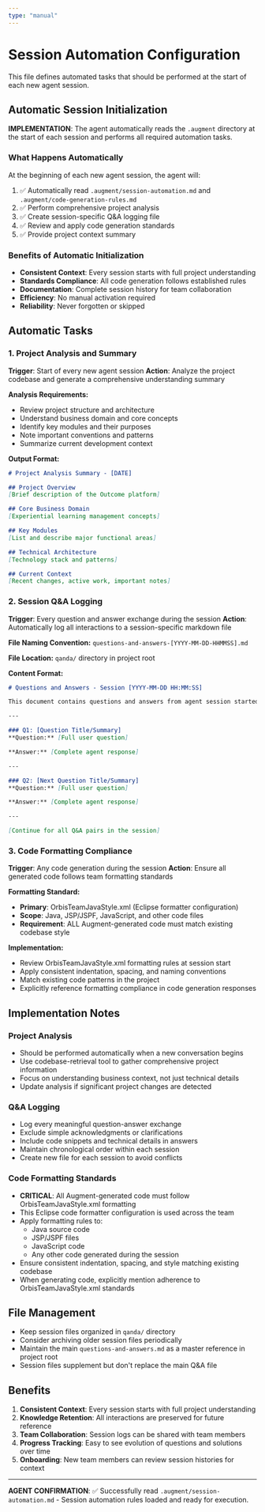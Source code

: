 ```yaml
---
type: "manual"
---
```


# Session Automation Configuration

This file defines automated tasks that should be performed at the start of each new agent session.

## Automatic Session Initialization

**IMPLEMENTATION**: The agent automatically reads the `.augment` directory at the start of each session and performs all required automation tasks.

### What Happens Automatically

At the beginning of each new agent session, the agent will:

1. ✅ Automatically read `.augment/session-automation.md` and `.augment/code-generation-rules.md`
2. ✅ Perform comprehensive project analysis
3. ✅ Create session-specific Q&A logging file
4. ✅ Review and apply code generation standards
5. ✅ Provide project context summary

### Benefits of Automatic Initialization

- **Consistent Context**: Every session starts with full project understanding
- **Standards Compliance**: All code generation follows established rules
- **Documentation**: Complete session history for team collaboration
- **Efficiency**: No manual activation required
- **Reliability**: Never forgotten or skipped

## Automatic Tasks

### 1. Project Analysis and Summary
**Trigger**: Start of every new agent session
**Action**: Analyze the project codebase and generate a comprehensive understanding summary

**Analysis Requirements:**
- Review project structure and architecture
- Understand business domain and core concepts
- Identify key modules and their purposes
- Note important conventions and patterns
- Summarize current development context

**Output Format:**
```markdown
# Project Analysis Summary - [DATE]

## Project Overview
[Brief description of the Outcome platform]

## Core Business Domain
[Experiential learning management concepts]

## Key Modules
[List and describe major functional areas]

## Technical Architecture
[Technology stack and patterns]

## Current Context
[Recent changes, active work, important notes]
```

### 2. Session Q&A Logging
**Trigger**: Every question and answer exchange during the session
**Action**: Automatically log all interactions to a session-specific markdown file

**File Naming Convention:**
`questions-and-answers-[YYYY-MM-DD-HHMMSS].md`

**File Location:**
`qanda/` directory in project root

**Content Format:**
```markdown
# Questions and Answers - Session [YYYY-MM-DD HH:MM:SS]

This document contains questions and answers from agent session started on [DATE].

---

### Q1: [Question Title/Summary]
**Question:** [Full user question]

**Answer:** [Complete agent response]

---

### Q2: [Next Question Title/Summary]
**Question:** [Full user question]

**Answer:** [Complete agent response]

---

[Continue for all Q&A pairs in the session]
```

### 3. Code Formatting Compliance
**Trigger**: Any code generation during the session
**Action**: Ensure all generated code follows team formatting standards

**Formatting Standard:**
- **Primary**: OrbisTeamJavaStyle.xml (Eclipse formatter configuration)
- **Scope**: Java, JSP/JSPF, JavaScript, and other code files
- **Requirement**: ALL Augment-generated code must match existing codebase style

**Implementation:**
- Review OrbisTeamJavaStyle.xml formatting rules at session start
- Apply consistent indentation, spacing, and naming conventions
- Match existing code patterns in the project
- Explicitly reference formatting compliance in code generation responses

## Implementation Notes

### Project Analysis
- Should be performed automatically when a new conversation begins
- Use codebase-retrieval tool to gather comprehensive project information
- Focus on understanding business context, not just technical details
- Update analysis if significant project changes are detected

### Q&A Logging
- Log every meaningful question-answer exchange
- Exclude simple acknowledgments or clarifications
- Include code snippets and technical details in answers
- Maintain chronological order within each session
- Create new file for each session to avoid conflicts

### Code Formatting Standards
- **CRITICAL**: All Augment-generated code must follow OrbisTeamJavaStyle.xml formatting
- This Eclipse code formatter configuration is used across the team
- Apply formatting rules to:
  - Java source code
  - JSP/JSPF files
  - JavaScript code
  - Any other code generated during the session
- Ensure consistent indentation, spacing, and style matching existing codebase
- When generating code, explicitly mention adherence to OrbisTeamJavaStyle.xml standards

## File Management
- Keep session files organized in `qanda/` directory
- Consider archiving older session files periodically
- Maintain the main `questions-and-answers.md` as a master reference in project root
- Session files supplement but don't replace the main Q&A file

## Benefits
1. **Consistent Context**: Every session starts with full project understanding
2. **Knowledge Retention**: All interactions are preserved for future reference
3. **Team Collaboration**: Session logs can be shared with team members
4. **Progress Tracking**: Easy to see evolution of questions and solutions over time
5. **Onboarding**: New team members can review session histories for context

---

**AGENT CONFIRMATION**: ✅ Successfully read `.augment/session-automation.md` - Session automation rules loaded and ready for execution.
